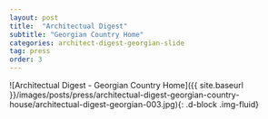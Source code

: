 ```yaml
---
layout: post
title:  "Architectual Digest"
subtitle: "Georgian Country Home"
categories: architect-digest-georgian-slide
tag: press
order: 3
---
```


![Architectual Digest - Georgian Country Home]({{ site.baseurl }}/images/posts/press/architectual-digest-georgian-country-house/architectual-digest-georgian-003.jpg){: .d-block .img-fluid}
